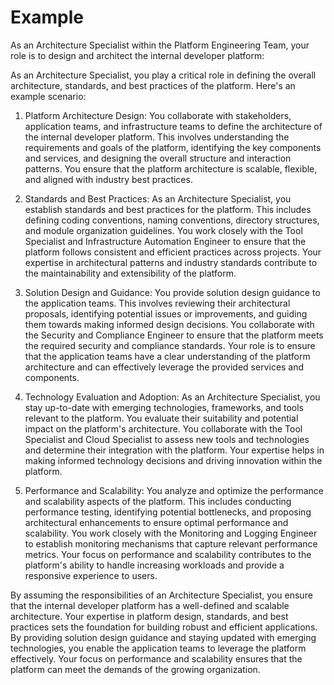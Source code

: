 # Example

As an Architecture Specialist within the Platform Engineering Team, your role is to design and architect the internal developer platform:

As an Architecture Specialist, you play a critical role in defining the overall architecture, standards, and best practices of the platform. Here's an example scenario:

1. Platform Architecture Design: You collaborate with stakeholders, application teams, and infrastructure teams to define the architecture of the internal developer platform. This involves understanding the requirements and goals of the platform, identifying the key components and services, and designing the overall structure and interaction patterns. You ensure that the platform architecture is scalable, flexible, and aligned with industry best practices.

2. Standards and Best Practices: As an Architecture Specialist, you establish standards and best practices for the platform. This includes defining coding conventions, naming conventions, directory structures, and module organization guidelines. You work closely with the Tool Specialist and Infrastructure Automation Engineer to ensure that the platform follows consistent and efficient practices across projects. Your expertise in architectural patterns and industry standards contribute to the maintainability and extensibility of the platform.

3. Solution Design and Guidance: You provide solution design guidance to the application teams. This involves reviewing their architectural proposals, identifying potential issues or improvements, and guiding them towards making informed design decisions. You collaborate with the Security and Compliance Engineer to ensure that the platform meets the required security and compliance standards. Your role is to ensure that the application teams have a clear understanding of the platform architecture and can effectively leverage the provided services and components.

4. Technology Evaluation and Adoption: As an Architecture Specialist, you stay up-to-date with emerging technologies, frameworks, and tools relevant to the platform. You evaluate their suitability and potential impact on the platform's architecture. You collaborate with the Tool Specialist and Cloud Specialist to assess new tools and technologies and determine their integration with the platform. Your expertise helps in making informed technology decisions and driving innovation within the platform.

5. Performance and Scalability: You analyze and optimize the performance and scalability aspects of the platform. This includes conducting performance testing, identifying potential bottlenecks, and proposing architectural enhancements to ensure optimal performance and scalability. You work closely with the Monitoring and Logging Engineer to establish monitoring mechanisms that capture relevant performance metrics. Your focus on performance and scalability contributes to the platform's ability to handle increasing workloads and provide a responsive experience to users.

By assuming the responsibilities of an Architecture Specialist, you ensure that the internal developer platform has a well-defined and scalable architecture. Your expertise in platform design, standards, and best practices sets the foundation for building robust and efficient applications. By providing solution design guidance and staying updated with emerging technologies, you enable the application teams to leverage the platform effectively. Your focus on performance and scalability ensures that the platform can meet the demands of the growing organization.
